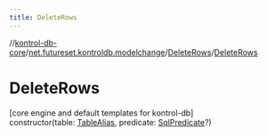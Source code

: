 ```yaml
---
title: DeleteRows
---
```

//[kontrol-db-core](../../../index.html)/[net.futureset.kontroldb.modelchange](../index.html)/[DeleteRows](index.html)/[DeleteRows](-delete-rows.html)



# DeleteRows



[core engine and default templates for kontrol-db]\
constructor(table: [TableAlias](../-table-alias/index.html), predicate: [SqlPredicate](../-sql-predicate/index.html)?)




